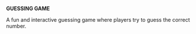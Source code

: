 **GUESSING GAME**

A fun and interactive guessing game where players try to guess the correct number.
